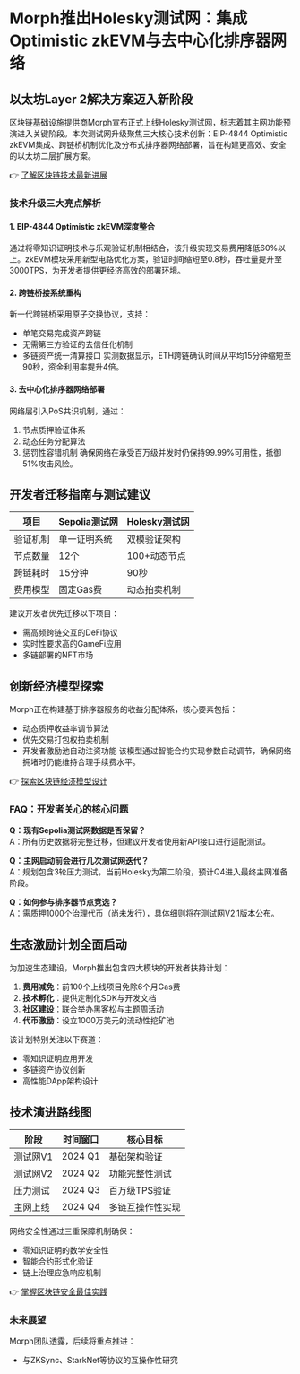 # Morph推出Holesky测试网：集成Optimistic zkEVM与去中心化排序器网络

## 以太坊Layer 2解决方案迈入新阶段

区块链基础设施提供商Morph宣布正式上线Holesky测试网，标志着其主网功能预演进入关键阶段。本次测试网升级聚焦三大核心技术创新：EIP-4844 Optimistic zkEVM集成、跨链桥机制优化及分布式排序器网络部署，旨在构建更高效、安全的以太坊二层扩展方案。

👉 [了解区块链技术最新进展](https://bit.ly/okx_welcome)

### 技术升级三大亮点解析

#### 1. EIP-4844 Optimistic zkEVM深度整合
通过将零知识证明技术与乐观验证机制相结合，该升级实现交易费用降低60%以上。zkEVM模块采用新型电路优化方案，验证时间缩短至0.8秒，吞吐量提升至3000TPS，为开发者提供更经济高效的部署环境。

#### 2. 跨链桥接系统重构
新一代跨链桥采用原子交换协议，支持：
- 单笔交易完成资产跨链
- 无需第三方验证的去信任化机制
- 多链资产统一清算接口
实测数据显示，ETH跨链确认时间从平均15分钟缩短至90秒，资金利用率提升4倍。

#### 3. 去中心化排序器网络部署
网络层引入PoS共识机制，通过：
1. 节点质押验证体系
2. 动态任务分配算法
3. 惩罚性容错机制
确保网络在承受百万级并发时仍保持99.99%可用性，抵御51%攻击风险。

## 开发者迁移指南与测试建议

| 项目          | Sepolia测试网      | Holesky测试网      |
|---------------|--------------------|--------------------|
| 验证机制      | 单一证明系统       | 双模验证架构       |
| 节点数量      | 12个               | 100+动态节点       |
| 跨链耗时      | 15分钟             | 90秒               |
| 费用模型      | 固定Gas费          | 动态拍卖机制       |

建议开发者优先迁移以下项目：
- 需高频跨链交互的DeFi协议
- 实时性要求高的GameFi应用
- 多链部署的NFT市场

## 创新经济模型探索

Morph正在构建基于排序器服务的收益分配体系，核心要素包括：
- 动态质押收益率调节算法
- 优先交易打包权拍卖机制
- 开发者激励池自动注资功能
该模型通过智能合约实现参数自动调节，确保网络拥堵时仍能维持合理手续费水平。

👉 [探索区块链经济模型设计](https://bit.ly/okx_welcome)

### FAQ：开发者关心的核心问题

**Q：现有Sepolia测试网数据是否保留？**  
A：所有历史数据将完整迁移，但建议开发者使用新API接口进行适配测试。

**Q：主网启动前会进行几次测试网迭代？**  
A：规划包含3轮压力测试，当前Holesky为第二阶段，预计Q4进入最终主网准备阶段。

**Q：如何参与排序器节点竞选？**  
A：需质押1000个治理代币（尚未发行），具体细则将在测试网V2.1版本公布。

## 生态激励计划全面启动

为加速生态建设，Morph推出包含四大模块的开发者扶持计划：
1. **费用减免**：前100个上线项目免除6个月Gas费
2. **技术孵化**：提供定制化SDK与开发文档
3. **社区建设**：联合举办黑客松与主题周活动
4. **代币激励**：设立1000万美元的流动性挖矿池

该计划特别关注以下赛道：
- 零知识证明应用开发
- 多链资产协议创新
- 高性能DApp架构设计

## 技术演进路线图

| 阶段       | 时间窗口    | 核心目标                  |
|------------|-------------|---------------------------|
| 测试网V1   | 2024 Q1     | 基础架构验证              |
| 测试网V2   | 2024 Q2     | 功能完整性测试            |
| 压力测试   | 2024 Q3     | 百万级TPS验证             |
| 主网上线   | 2024 Q4     | 多链互操作性实现          |

网络安全性通过三重保障机制确保：
- 零知识证明的数学安全性
- 智能合约形式化验证
- 链上治理应急响应机制

👉 [掌握区块链安全最佳实践](https://bit.ly/okx_welcome)

### 未来展望

Morph团队透露，后续将重点推进：
- 与ZKSync、StarkNet等协议的互操作性研究